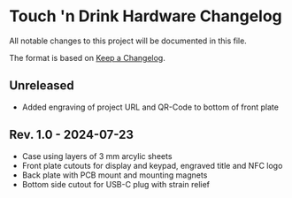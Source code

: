 # Touch 'n Drink Hardware Changelog

All notable changes to this project will be documented in this file.

The format is based on [Keep a Changelog](https://keepachangelog.com/en/1.1.0/).

## Unreleased

- Added engraving of project URL and QR-Code to bottom of front plate

## Rev. 1.0 - 2024-07-23

- Case using layers of 3 mm arcylic sheets
- Front plate cutouts for display and keypad, engraved title and NFC logo
- Back plate with PCB mount and mounting magnets
- Bottom side cutout for USB-C plug with strain relief
